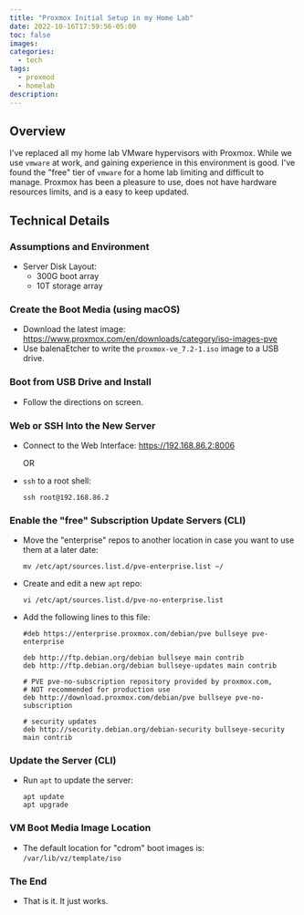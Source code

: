 ```yaml
---
title: "Proxmox Initial Setup in my Home Lab"
date: 2022-10-16T17:59:56-05:00
toc: false
images:
categories:
  - tech
tags: 
  - proxmod
  - homelab
description:
---
```


## Overview

I've replaced all my home lab VMware hypervisors with Proxmox. While we use `vmware` at work, and gaining experience in this environment is good. I've found the "free" tier of `vmware` for a home lab limiting and difficult to manage. Proxmox has been a pleasure to use, does not have hardware resources limits, and is a easy to keep updated. 

## Technical Details

### Assumptions and Environment

* Server Disk Layout:
  * 300G boot array
  * 10T storage array

### Create the Boot Media (using macOS)

* Download the latest image: https://www.proxmox.com/en/downloads/category/iso-images-pve
* Use balenaEtcher to write the `proxmox-ve_7.2-1.iso` image to a USB drive.

### Boot from USB Drive and Install

* Follow the directions on screen.

### Web or SSH Into the New Server

* Connect to the Web Interface: https://192.168.86.2:8006

  OR

* `ssh` to a root shell:
  ```text
  ssh root@192.168.86.2
  ```

### Enable the "free" Subscription Update Servers (CLI)

* Move the "enterprise" repos to another location in case you want to use them at a later date:
  ```text
  mv /etc/apt/sources.list.d/pve-enterprise.list ~/
  ```
* Create and edit a new `apt` repo:
  ```text
  vi /etc/apt/sources.list.d/pve-no-enterprise.list
  ```
* Add the following lines to this file:
  ```text
  #deb https://enterprise.proxmox.com/debian/pve bullseye pve-enterprise

  deb http://ftp.debian.org/debian bullseye main contrib
  deb http://ftp.debian.org/debian bullseye-updates main contrib

  # PVE pve-no-subscription repository provided by proxmox.com,
  # NOT recommended for production use
  deb http://download.proxmox.com/debian/pve bullseye pve-no-subscription

  # security updates
  deb http://security.debian.org/debian-security bullseye-security main contrib
  ```

### Update the Server (CLI)

* Run `apt` to update the server:
  ```text
  apt update
  apt upgrade
  ```

### VM Boot Media Image Location

* The default location for "cdrom" boot images is: `/var/lib/vz/template/iso`

### The End

* That is it. It just works.